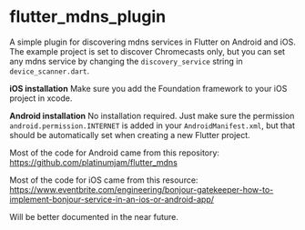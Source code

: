 # flutter_mdns_plugin

A simple plugin for discovering mdns services in Flutter on Android and iOS. The example project is set to discover Chromecasts only, but you can set any mdns service by changing the `discovery_service` string in `device_scanner.dart`.

**iOS installation**
Make sure you add the Foundation framework to your iOS project in xcode.

**Android installation**
No installation required. Just make sure the permission `android.permission.INTERNET` is added in your `AndroidManifest.xml`, but that should be automatically set when creating a new Flutter project.

Most of the code for Android came from this repository:
https://github.com/platinumjam/flutter_mdns

Most of the code for iOS came from this resource:
https://www.eventbrite.com/engineering/bonjour-gatekeeper-how-to-implement-bonjour-service-in-an-ios-or-android-app/

Will be better documented in the near future.

